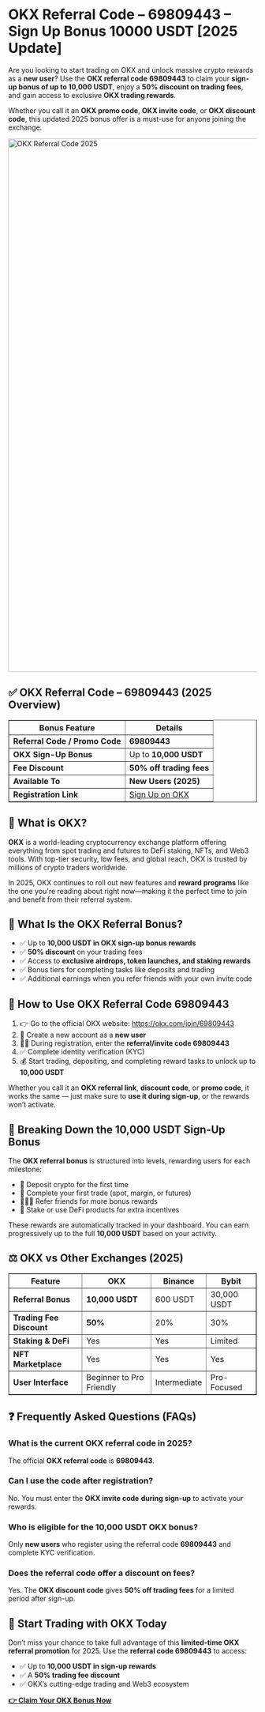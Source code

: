 <h1>OKX Referral Code – 69809443 – Sign Up Bonus 10000 USDT [2025 Update]</h1>
<p>Are you looking to start trading on OKX and unlock massive crypto rewards as a <strong>new user</strong>? Use the <strong>OKX referral code</strong> <strong>69809443</strong> to claim your <strong>sign-up bonus of up to 10,000 USDT</strong>, enjoy a <strong>50% discount on trading fees</strong>, and gain access to exclusive <strong>OKX trading rewards</strong>.</p>
<p>Whether you call it an <strong>OKX promo code</strong>, <strong>OKX invite code</strong>, or <strong>OKX discount code</strong>, this updated 2025 bonus offer is a must-use for anyone joining the exchange.</p>

<img src="https://images.mirror-media.xyz/publication-images/PZ9t3ZLv4Rgu2xWO2vOPJ.png" alt="OKX Referral Code 2025" width="1080">

<h2>✅ OKX Referral Code – 69809443 (2025 Overview)</h2>
<table border="1" cellpadding="8" cellspacing="0">
<thead>
<tr>
<th>Bonus Feature</th>
<th>Details</th>
</tr>
</thead>
<tbody>
<tr>
<td><strong>Referral Code / Promo Code</strong></td>
<td><strong>69809443</strong></td>
</tr>
<tr>
<td><strong>OKX Sign-Up Bonus</strong></td>
<td>Up to <strong>10,000 USDT</strong></td>
</tr>
<tr>
<td><strong>Fee Discount</strong></td>
<td><strong>50% off trading fees</strong></td>
</tr>
<tr>
<td><strong>Available To</strong></td>
<td><strong>New Users (2025)</strong></td>
</tr>
<tr>
<td><strong>Registration Link</strong></td>
<td><a href="https://okx.com/join/69809443" target="_blank">Sign Up on OKX</a></td>
</tr>
</tbody>
</table>
<h2>🚀 What is OKX?</h2>
<p><strong>OKX</strong> is a world-leading cryptocurrency exchange platform offering everything from spot trading and futures to DeFi staking, NFTs, and Web3 tools. With top-tier security, low fees, and global reach, OKX is trusted by millions of crypto traders worldwide.</p>
<p>In 2025, OKX continues to roll out new features and <strong>reward programs</strong> like the one you're reading about right now—making it the perfect time to join and benefit from their referral system.</p>
<h2>🎁 What Is the OKX Referral Bonus?</h2>
<ul>
<li>✅ Up to <strong>10,000 USDT in OKX sign-up bonus rewards</strong></li>
<li>✅ <strong>50% discount</strong> on your trading fees</li>
<li>✅ Access to <strong>exclusive airdrops, token launches, and staking rewards</strong></li>
<li>✅ Bonus tiers for completing tasks like deposits and trading</li>
<li>✅ Additional earnings when you refer friends with your own invite code</li>
</ul>
<h2>📝 How to Use OKX Referral Code 69809443</h2>
<ol>
<li>👉 Go to the official OKX website: <a href="https://okx.com/join/69809443" target="_blank">https://okx.com/join/69809443</a></li>
<li>🧾 Create a new account as a <strong>new user</strong></li>
<li>🧑‍💼 During registration, enter the <strong>referral/invite code 69809443</strong></li>
<li>✅ Complete identity verification (KYC)</li>
<li>💰 Start trading, depositing, and completing reward tasks to unlock up to <strong>10,000 USDT</strong></li>
</ol>
<p>Whether you call it an <strong>OKX referral link</strong>, <strong>discount code</strong>, or <strong>promo code</strong>, it works the same — just make sure to <strong>use it during sign-up</strong>, or the rewards won’t activate.</p>
<h2>💸 Breaking Down the 10,000 USDT Sign-Up Bonus</h2>
<p>The <strong>OKX referral bonus</strong> is structured into levels, rewarding users for each milestone:</p>
<ul>
<li>🎯 Deposit crypto for the first time</li>
<li>🔁 Complete your first trade (spot, margin, or futures)</li>
<li>🧑‍🤝‍🧑 Refer friends for more bonus rewards</li>
<li>🔐 Stake or use DeFi products for extra incentives</li>
</ul>
<p>These rewards are automatically tracked in your dashboard. You can earn progressively up to the full <strong>10,000 USDT</strong> based on your activity.</p>
<h2>⚖️ OKX vs Other Exchanges (2025)</h2>
<table border="1" cellpadding="8" cellspacing="0">
<thead>
<tr>
<th>Feature</th>
<th>OKX</th>
<th>Binance</th>
<th>Bybit</th>
</tr>
</thead>
<tbody>
<tr>
<td><strong>Referral Bonus</strong></td>
<td><strong>10,000 USDT</strong></td>
<td>600 USDT</td>
<td>30,000 USDT</td>
</tr>
<tr>
<td><strong>Trading Fee Discount</strong></td>
<td><strong>50%</strong></td>
<td>20%</td>
<td>30%</td>
</tr>
<tr>
<td><strong>Staking & DeFi</strong></td>
<td>Yes</td>
<td>Yes</td>
<td>Limited</td>
</tr>
<tr>
<td><strong>NFT Marketplace</strong></td>
<td>Yes</td>
<td>Yes</td>
<td>Yes</td>
</tr>
<tr>
<td><strong>User Interface</strong></td>
<td>Beginner to Pro Friendly</td>
<td>Intermediate</td>
<td>Pro-Focused</td>
</tr>
</tbody>
</table>
<h2>❓ Frequently Asked Questions (FAQs)</h2>
<h3>What is the current OKX referral code in 2025?</h3>
<p>The official <strong>OKX referral code</strong> is <strong>69809443</strong>.</p>
<h3>Can I use the code after registration?</h3>
<p>No. You must enter the <strong>OKX invite code</strong> <strong>during sign-up</strong> to activate your rewards.</p>
<h3>Who is eligible for the 10,000 USDT OKX bonus?</h3>
<p>Only <strong>new users</strong> who register using the referral code <strong>69809443</strong> and complete KYC verification.</p>
<h3>Does the referral code offer a discount on fees?</h3>
<p>Yes. The <strong>OKX discount code</strong> gives <strong>50% off trading fees</strong> for a limited period after sign-up.</p>
<h2>🔗 Start Trading with OKX Today</h2>
<p>Don’t miss your chance to take full advantage of this <strong>limited-time OKX referral promotion</strong> for 2025. Use the <strong>referral code 69809443</strong> to access:</p>
<ul>
<li>✅ Up to <strong>10,000 USDT in sign-up rewards</strong></li>
<li>✅ A <strong>50% trading fee discount</strong></li>
<li>✅ OKX’s cutting-edge trading and Web3 ecosystem</li>
</ul>
<p><a href="https://okx.com/join/69809443" target="_blank"><strong>👉 Claim Your OKX Bonus Now</strong></a></p>
</body>
</html>

